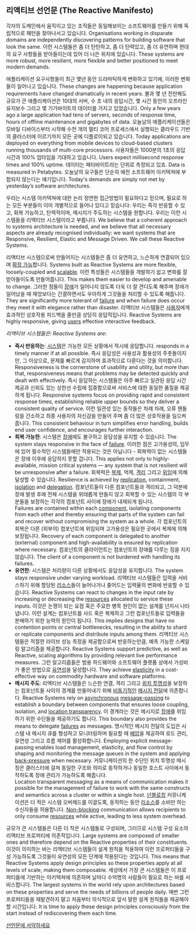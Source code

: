 리액티브 선언문 (The Reactive Manifesto)
---------------------------------

각자의 도메인에서 움직이고 있는 조직들은 동일해보이는 소프트웨어를 만들기 위해 독립적으로 패턴을 찾아나서고 있습니다.
Organisations working in disparate domains are independently discovering patterns for building software that look the same.
이런 시스템들은 좀 더 탄탄하고, 좀 더 탄력있고, 좀 더 유연하며 현대의 요구 사항들을 받아들이는데 있어 더 나은 위치에 있습니다.
These systems are more robust, more resilient, more flexible and better positioned to meet modern demands. 

애플리케이션 요구사항들이 최근 몇년 동안 드라마틱하게 변화하고 있기에, 이러한 변화들이 일어나고 있습니다. 
These changes are happening because application requirements have changed dramatically in recent years.
불과 몇 년 전만해도 규모가 큰 애플리케이션은 10대의 서버, 수 초 내의 응답시간, 몇 시간 동안의 오프라인 유지보수 그리고 몇 기가바이트의 데이터를 가지고 있었습니다. 
Only a few years ago a large application had tens of servers, seconds of response time, hours of offline maintenance and gigabytes of data.
오늘날의 애플리케이션들은 모바일 디바이스부터 시작해 수천 개의 멀티 코어 프로세스에서 실행되는 클라우드 기반의 클러스터에 이르기까지 모든 곳에 디플로이되고 있습니다. 
Today applications are deployed on everything from mobile devices to cloud-based clusters running thousands of multi-core processors.
사용자들은 1000분의 1초의 응답 시간과 100% 업타임을 기대하고 있습니다.
Users expect millisecond response times and 100% uptime.
데이터는 페타바이트라는 단위로 측정되고 있죠.
Data is measured in Petabytes.
오늘날의 요구들은 단순히 예전 소프트웨어 아키텍쳐에 부합되지 않는다는 얘기입니다.
Today's demands are simply not met by yesterday’s software architectures.

우리는 시스템 아키텍쳐에 대한 논리 정연한 접근방법이 필요하다고 믿으며, 필요로 하는 모든 부분들이 이미 개별적으로 들어나 있다고 믿습니다: 우리는 즉각 반응할 수 있고, 회복 가능하고, 탄력적이며, 메시지가 주도하는 시스템을 원합니다. 우리는 이런 시스템들을 리액티브 시스템이라고 부릅니다.
We believe that a coherent approach to systems architecture is needed, and we believe that all necessary aspects are already recognised individually: we want systems that are Responsive, Resilient, Elastic and Message Driven. We call these Reactive Systems.

리액티브 시스템으로써 만들어지는 시스템들은 좀 더 유연하고, 느슨하게 연결되어 있으며 [확장 가능](/glossary#Scalability)합니다. 
Systems built as Reactive Systems are more flexible, loosely-coupled and [scalable](/glossary#Scalability).
이런 특성들은 시스템들을 개발하기 쉽고 변화를 잘 받아들이도록 만들어줍니다.
This makes them easier to develop and amenable to change.
그러한 점들이 [장애](/glossary#Failure)가 일어나지 않도록 더욱 더 잘 견디도록 해주며 장애가 일어났을 때 재앙보다는 간결하면서도 우아하게 그것들을 처리할 수 있도록 해줍니다. 
They are significantly more tolerant of [failure](/glossary#Failure) and when failure does occur they meet it with elegance rather than disaster.
리액티브 시스템들은 [사용자](/glossary#User)에게 효과적인 상호작용 피드백을 줄만큼 상당히 응답적입니다.
Reactive Systems are highly responsive, giving [users](/glossary#User) effective interactive feedback. 

*리액티브 시스템들은:*
*Reactive Systems are:*

* <a name="Responsive"></a>**즉시 반응하는**: [시스템](/glossary#System)은 가능한 모든 상황에서 적시에 응답합니다.
responds in a timely manner if at all possible.
즉시 응답성은 사용성과 활용성의 주춧돌이지만, 그 이상으로, 문제를 빠르게 감지하며 효과적으로 다룬다는 것을 의미합니다.
Responsiveness is the cornerstone of usability and utility, but more than that, responsiveness means that problems may be detected quickly and dealt with effectively.
즉시 응답하는 시스템들은 아주 빠르고 일관된 응답 시간 제공과 신뢰도 있는 상한선 수립에 집중함으로써 서비스에 대한 동일한 품질을 제공하게 됩니다.
Responsive systems focus on providing rapid and consistent response times, establishing reliable upper bounds so they deliver a consistent quality of service.
이런 일관성 있는 동작들은 차례 차례, 오류 핸들링을 간소하고 최종 사용자의 자신감을 만들어 주며 좀 더 많은 상호작용을 일으켜줍니다.
This consistent behaviour in turn simplifies error handling, builds end user confidence, and encourages further interaction.
* <a name="Resilient"></a>**회복 가능한**: 시스템은 [장애](/glossary#Failure)에도 불구하고 응답성을 유지할 수 있습니다. 
The system stays responsive in the face of [failure](/glossary#Failure).
이러한 점은 고가용성의, 임무에 있어 필수적인 시스템들에만 적용되는 것은 아닙니다 - 회복력이 없는 시스템들은 장애 이후에 응답하지 못할 겁니다. 
This applies not only to highly-available, mission critical systems — any system that is not resilient will be unresponsive after a failure.
회복력은 [복제](/glossary#Replication), 억제, [격리](/glossary#Isolation) 그리고 [위임](/glossary#Delegation)에 의해 달성할 수 있습니다. 
Resilience is achieved by [replication](/glossary#Replication), containment, [isolation](/glossary#Isolation) and [delegation](/glossary#Delegation).
컴포넌트들이 다른 컴포넌트들과 격리되고, 그 덕분에 장애 발생 후에 전체 시스템을 위태롭게 만들지 않고 회복할 수 있는 시스템의 각 부분들을 보장하는 각각의 컴포넌트 사이에 장애가 내재되게 됩니다.   
Failures are contained within each [component](/glossary#Component), isolating components from each other and thereby ensuring that parts of the system can fail and recover without compromising the system as a whole.
각 컴포넌트의 회복은 다른 (외부의) 컴포넌트에 위임되며 고가용성은 필요한 곳에서 복제에 의해 보장됩니다.
Recovery of each component is delegated to another (external) component and high-availability is ensured by replication where necessary.
컴포넌트의 클라이언트는 컴포넌트의 장애를 다루는 짐을 지지 않습니다.
The client of a component is not burdened with handling its failures.
* <a name="Elastic"></a>**유연한**: 시스템은 처리량이 다른 상황에서도 응답성을 유지합니다.
The system stays responsive under varying workload.
리액티브 시스템들은 입력을 서비스하기 위해 할당된 [리소스](/glossary#Resource)들이 늘어나거나 줄어드는 입력율의 변화에 반응할 수 있습니다.
Reactive Systems can react to changes in the input rate by increasing or decreasing the [resources](/glossary#Resource) allocated to service these inputs.
이것은 논쟁이 되는 요점 혹은 주요한 병목 원인이 없는 설계를 넌지시 나타냅니다. 이런 설계는 컴포넌트를 샤드 혹은 복제하고 그런 컴포넌트들로 입력들을 분배하기 위한 능력의 원인이 됩니다.
This implies designs that have no contention points or central bottlenecks, resulting in the ability to shard or replicate components and distribute inputs among them.
리액티브 시스템들은 적절한 라이브 성능 측정을 제공함으로써 반응하는만큼, 예측 가능한 스케일링 알고리즘을 제공합니다.
Reactive Systems support predictive, as well as Reactive, scaling algorithms by providing relevant live performance measures.
그런 알고리즘들은 범용 하드웨어와 소프트웨어 플랫폼 상에서 가성비가 좋은 방법으로 [유연성](/glossary#Elasticity)을 달성합니다.
They achieve [elasticity](/glossary#Elasticity) in a cost-effective way on commodity hardware and software platforms.
* <a name="Message-Driven"></a>**메시지 주도**: 리액티브 시스템들은 느슨한 연결, 격리 그리고 [위치 투명성](/glossary#Location-Transparency)을 보장하는 컴포넌트들 사이의 경계를 만들어내기 위해 [비동기적인](/glossary#Asynchronous) [메시지 전달](/glossary#Message-Driven)에 의존합니다.
Reactive Systems rely on [asynchronous](/glossary#Asynchronous) [message-passing](/glossary#Message-Driven) to establish a boundary between components that ensures loose coupling, isolation, and [location transparency](/glossary#Location-Transparency).
이 경계라는 것은 메시지로 [장애](/glossary#Failure)를 위임하기 위한 수단들을 제공하기도 합니다.
This boundary also provides the means to delegate [failures](/glossary#Failure) as messages.
명시적인 메시지 전달의 도입은 시스템 내 메시지 큐를 형성하고 모니터링하며 필요할 때 [배압](/glossary#Back-Pressure)을 제공하여 로드 관리, 유연성 그리고 흐름 제어를 활성화합니다.
Employing explicit message-passing enables load management, elasticity, and flow control by shaping and monitoring the message queues in the system and applying [back-pressure](/glossary#Back-Pressure) when necessary.
커뮤니케이션의 한 수단인 위치 투명성 메시징은 클러스터에 걸쳐 동일한 구조와 의미로 동작하거나 동일한 호스트 사이에서 동작하도록 장애 관리가 가능하도록 해줍니다.  
Location transparent messaging as a means of communication makes it possible for the management of failure to work with the same constructs and semantics across a cluster or within a single host.
[넌블로킹](/glossary#Non-Blocking) 커뮤니케이션은 더 적은 시스템 오버헤드를 이끌도록, 동작하는 동안 [리소스](/glossary#Resource)를 소비만 하는 수신자들을 허용합니다. 
[Non-blocking](/glossary#Non-Blocking) communication allows recipients to only consume [resources](/glossary#Resource) while active, leading to less system overhead.

규모가 큰 시스템들은 다른 더 작은 시스템들로 구성되며, 그러므로 시스템 구성 요소의 리액티브 프로퍼티에 의존적입니다.
Large systems are composed of smaller ones and therefore depend on the Reactive properties of their constituents.
이것이 의미하는 바는 리액티브 시스템들이 설계 원칙을 적용하여 이런 프로퍼티들을 구성 가능하도록 그것들이 유연성의 모든 단계에 적용된다는 것입니다.
This means that Reactive Systems apply design principles so these properties apply at all levels of scale, making them composable.
세상에서 가장 큰 시스템들은 이 프로퍼티들에 기반하는 아키텍쳐에 의존하며 날마다 수억명의 사람들이 필요로 하는 바를 서비스합니다. 
The largest systems in the world rely upon architectures based on these properties and serve the needs of billions of people daily.
매번 그런 프로퍼티들을 재발견하지 말고 처음부터 의식적으로 앞서 말한 설계 원칙들을 제공해야 할 시간입니다.
It is time to apply these design principles consciously from the start instead of rediscovering them each time.

[선언문에 서약하세요](http://www.reactivemanifesto.org/#sign-button)
